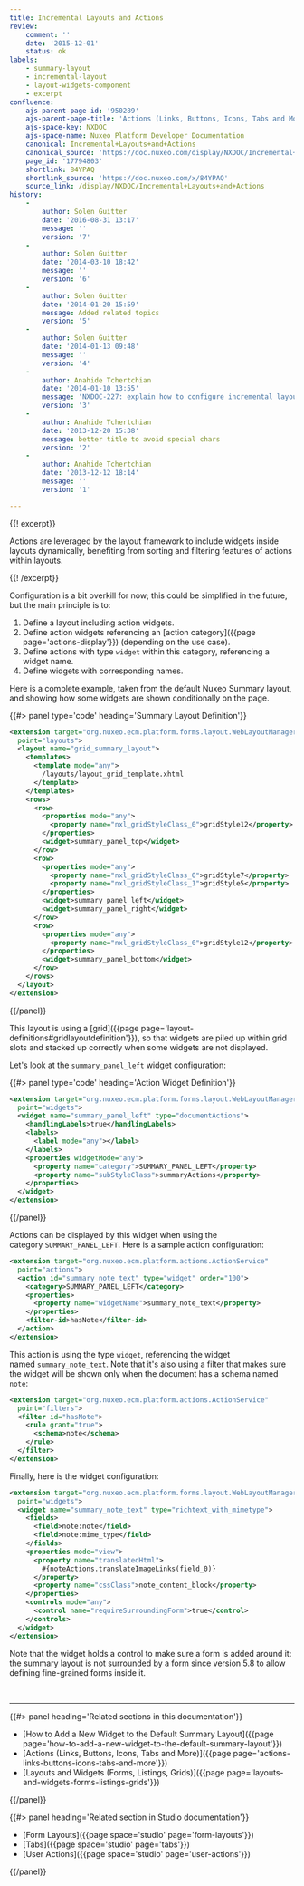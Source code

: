 ```yaml
---
title: Incremental Layouts and Actions
review:
    comment: ''
    date: '2015-12-01'
    status: ok
labels:
    - summary-layout
    - incremental-layout
    - layout-widgets-component
    - excerpt
confluence:
    ajs-parent-page-id: '950289'
    ajs-parent-page-title: 'Actions (Links, Buttons, Icons, Tabs and More)'
    ajs-space-key: NXDOC
    ajs-space-name: Nuxeo Platform Developer Documentation
    canonical: Incremental+Layouts+and+Actions
    canonical_source: 'https://doc.nuxeo.com/display/NXDOC/Incremental+Layouts+and+Actions'
    page_id: '17794803'
    shortlink: 84YPAQ
    shortlink_source: 'https://doc.nuxeo.com/x/84YPAQ'
    source_link: /display/NXDOC/Incremental+Layouts+and+Actions
history:
    - 
        author: Solen Guitter
        date: '2016-08-31 13:17'
        message: ''
        version: '7'
    - 
        author: Solen Guitter
        date: '2014-03-10 18:42'
        message: ''
        version: '6'
    - 
        author: Solen Guitter
        date: '2014-01-20 15:59'
        message: Added related topics
        version: '5'
    - 
        author: Solen Guitter
        date: '2014-01-13 09:48'
        message: ''
        version: '4'
    - 
        author: Anahide Tchertchian
        date: '2014-01-10 13:55'
        message: 'NXDOC-227: explain how to configure incremental layouts'
        version: '3'
    - 
        author: Anahide Tchertchian
        date: '2013-12-20 15:38'
        message: better title to avoid special chars
        version: '2'
    - 
        author: Anahide Tchertchian
        date: '2013-12-12 18:14'
        message: ''
        version: '1'

---
```

{{! excerpt}}

Actions are leveraged by the layout framework to include widgets inside layouts dynamically, benefiting from sorting and filtering features of actions within layouts.

{{! /excerpt}}

Configuration is a bit overkill for now; this could be simplified in the future, but the main principle is to:

1.  Define a layout including action widgets.
2.  Define action widgets referencing an [action category]({{page page='actions-display'}}) (depending on the use case).
3.  Define actions with type&nbsp;`widget` within this category, referencing a widget name.
4.  Define widgets with corresponding names.

Here is a complete example, taken from the default Nuxeo Summary layout, and showing how some widgets are shown conditionally on the page.

{{#> panel type='code' heading='Summary Layout Definition'}}

```xml
<extension target="org.nuxeo.ecm.platform.forms.layout.WebLayoutManager"
  point="layouts">
  <layout name="grid_summary_layout">
    <templates>
      <template mode="any">
        /layouts/layout_grid_template.xhtml
      </template>
    </templates>
    <rows>
      <row>
        <properties mode="any">
          <property name="nxl_gridStyleClass_0">gridStyle12</property>
        </properties>
        <widget>summary_panel_top</widget>
      </row>
      <row>
        <properties mode="any">
          <property name="nxl_gridStyleClass_0">gridStyle7</property>
          <property name="nxl_gridStyleClass_1">gridStyle5</property>
        </properties>
        <widget>summary_panel_left</widget>
        <widget>summary_panel_right</widget>
      </row>
      <row>
        <properties mode="any">
          <property name="nxl_gridStyleClass_0">gridStyle12</property>
        </properties>
        <widget>summary_panel_bottom</widget>
      </row>
    </rows>
  </layout>
</extension>
```

{{/panel}}

This layout is using a [grid]({{page page='layout-definitions#gridlayoutdefinition'}}), so that widgets are piled up within grid slots and stacked up correctly when some widgets are not displayed.

Let's look at the `summary_panel_left` widget configuration:

{{#> panel type='code' heading='Action Widget Definition'}}

```xml
<extension target="org.nuxeo.ecm.platform.forms.layout.WebLayoutManager"
  point="widgets">
  <widget name="summary_panel_left" type="documentActions">
    <handlingLabels>true</handlingLabels>
    <labels>
      <label mode="any"></label>
    </labels>
    <properties widgetMode="any">
      <property name="category">SUMMARY_PANEL_LEFT</property>
      <property name="subStyleClass">summaryActions</property>
    </properties>
  </widget>
</extension>
```

{{/panel}}

Actions can be displayed by this widget when using the category&nbsp;`SUMMARY_PANEL_LEFT`. Here is a sample action configuration:

```xml
<extension target="org.nuxeo.ecm.platform.actions.ActionService"
  point="actions">
  <action id="summary_note_text" type="widget" order="100">
    <category>SUMMARY_PANEL_LEFT</category>
    <properties>
      <property name="widgetName">summary_note_text</property>
    </properties>
    <filter-id>hasNote</filter-id>
  </action>
</extension>
```

This action is using the type `widget`, referencing the widget named&nbsp;`summary_note_text`. Note that it's also using a filter that makes sure the widget will be shown only when the document has a schema named `note`:

```xml
<extension target="org.nuxeo.ecm.platform.actions.ActionService"
  point="filters">
  <filter id="hasNote">
    <rule grant="true">
      <schema>note</schema>
    </rule>
  </filter>
</extension>
```

Finally, here is the widget configuration:

```xml
<extension target="org.nuxeo.ecm.platform.forms.layout.WebLayoutManager"
  point="widgets">
  <widget name="summary_note_text" type="richtext_with_mimetype">
    <fields>
      <field>note:note</field>
      <field>note:mime_type</field>
    </fields>
    <properties mode="view">
      <property name="translatedHtml">
        #{noteActions.translateImageLinks(field_0)}
      </property>
      <property name="cssClass">note_content_block</property>
    </properties>
    <controls mode="any">
      <control name="requireSurroundingForm">true</control>
    </controls>
  </widget>
</extension>
```

Note that the widget holds a control to make sure a form is added around it: the summary layout is not surrounded by a form since version 5.8 to allow defining fine-grained forms inside it.

&nbsp;

* * *

<div class="row" data-equalizer data-equalize-on="medium"><div class="column medium-6">{{#> panel heading='Related sections in this documentation'}}

*   [How to Add a New Widget to the Default Summary Layout]({{page page='how-to-add-a-new-widget-to-the-default-summary-layout'}})
*   [Actions (Links, Buttons, Icons, Tabs and More)]({{page page='actions-links-buttons-icons-tabs-and-more'}})
*   [Layouts and Widgets (Forms, Listings, Grids)]({{page page='layouts-and-widgets-forms-listings-grids'}})

{{/panel}}</div><div class="column medium-6">{{#> panel heading='Related section in Studio documentation'}}

*   [Form Layouts]({{page space='studio' page='form-layouts'}})
*   [Tabs]({{page space='studio' page='tabs'}})
*   [User Actions]({{page space='studio' page='user-actions'}})

{{/panel}}</div></div>